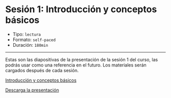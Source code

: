 # Sesión 1: Introducción y conceptos básicos

* Tipo: `lectura`
* Formato: `self-paced`
* Duración: `180min`

***

Estas son las diapositivas de la presentación de la sesión 1 del curso,
las podrás usar como una referencia en el futuro. Los materiales serán cargados
después de cada sesión.

[Introducción y conceptos básicos]()

[Descarga la presentación]()
